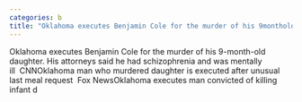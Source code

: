 ```yaml
---
categories: b
title: "Oklahoma executes Benjamin Cole for the murder of his 9monthold daughter His attorneys said he had schizophrenia and was mentally ill  CNN"
---
```

Oklahoma executes Benjamin Cole for the murder of his 9-month-old daughter. His attorneys said he had schizophrenia and was mentally ill&nbsp;&nbsp;CNNOklahoma man who murdered daughter is executed after unusual last meal request&nbsp;&nbsp;Fox NewsOklahoma executes man convicted of killing infant d